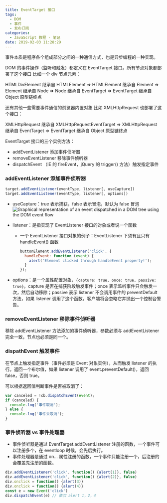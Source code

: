 ```yaml
---
title: EventTarget 接口
tags:
  - DOM
  - 事件
  - 发布订阅
categories:
  - JavaScript 教程 - 笔记
date: 2019-02-03 11:28:29
---
```



事件本质是程序各个组成部分之间的一种通信方式，也是异步编程的一种实现。

DOM 的事件操作（监听和触发）都定义在 EventTarget 接口。所有节点对象都部署了这个接口 比如一个 div 节点元素：

HTMLDivElement 继承自 HTMLElement
  => HTMLElement 继承自 Element
    => Element 继承自 Node
      => Node 继承自 EventTarget
        => EventTarget 继承自 Object 原型链终点

还有其他一些需要事件通信的浏览器内置对象 比如 XMLHttpRequest 也部署了这个接口：

XMLHttpRequest 继承自 XMLHttpRequestEventTarget
  => XMLHttpRequest 继承自 EventTarget
    => EventTarget 继承自 Object 原型链终点

EventTarget 接口的三个实例方法：

- addEventListener 添加事件侦听器
- removeEventListener 移除事件侦听器
- dispatchEvent （IE 的 fireEvent，jQuery 的 trigger() 方法）触发指定事件

### addEventListener 添加事件侦听器

```js
target.addEventListener(eventType, listener[, useCapture])
target.addEventListener(eventType, listener[, options])
```

- useCapture：true 表示捕获，false 表示冒泡，默认为 false 冒泡
  ![Graphical representation of an event dispatched in a DOM tree using the DOM event flow](https://www.w3.org/TR/DOM-Level-3-Events/images/eventflow.svg)

- listener：是指实现了 EventListener 接口的对象或者说一个函数

  - 一个 EventListener 接口对象的例子：EventListener 下须有且只有 handleEvent() 函数

    ```js
    buttonElement.addEventListener('click', {
      handleEvent: function (event) {
        alert('Element clicked through handleEvent property!');
      }
    });
    ```

- options：是一个属性配置对象，`{capture: true, once: true, passive: true}`。capture 是否在捕获阶段触发事件；once 表示监听事件只会触发一次，然后自动移除；passive 表示 listener 不会调用事件的 preventDefault 方法，如果 listener 调用了这个函数，客户端将会忽略它并抛出一个控制台警告。

### removeEventListener 移除事件侦听器

移除 addEventListener 方法添加的事件侦听器，参数必须与 addEventListener 完全一致，节点也必须是同一个。

### dispathEvent 触发事件

在节点上触发指定事件（事件必须是 Event 对象实例），从而触发 listener 的执行。返回一个布尔值，如果 listener 调用了 event.preventDefault()，返回 false，否则 true。

可以根据返回值判断事件是否被取消了：

```js
var canceled = !cb.dispatchEvent(event);
if (canceled) {
  console.log('事件取消');
} else {
  console.log('事件未取消');
}
```

### 事件侦听器 vs 事件处理器

- 事件侦听器是通过 EventTarget.addEventListener 注册的函数，一个事件可以注册多个，在 eventloop 时候，会先后执行。
- 事件处理器是通过 on... 属性注册的函数，一个事件只能注册一个，后注册的会覆盖先注册的函数。

```js
div.addEventListener('click', function() {alert(1)}, false)
div.addEventListener('click', function() {alert(2)}, false)
div.onclick = function() {alert(3)}
div.onclick = function() {alert(4)}
const e = new Event('click')
div.dispatchEvent(e) // 依次 alert 1，2，4
```

